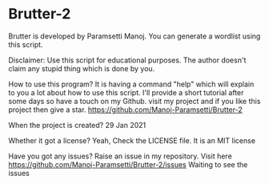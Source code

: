 # Brutter-2

Brutter is developed by Paramsetti Manoj. You can generate a wordlist using this script.

Disclaimer:
Use this script for educational purposes. The author doesn't claim any stupid thing which is done by you.

How to use this program?
It is having a command "help" which will explain to you a lot about how to use this script. I'll provide a short tutorial after some days so have a touch on my Github. visit my project and if you like this project then give a star. https://github.com/Manoj-Paramsetti/Brutter-2

When the project is created?
29 Jan 2021

Whether it got a license?
Yeah, Check the LICENSE file. It is an MIT license

Have you got any issues?
Raise an issue in my repository. Visit here https://github.com/Manoj-Paramsetti/Brutter-2/issues
Waiting to see the issues
